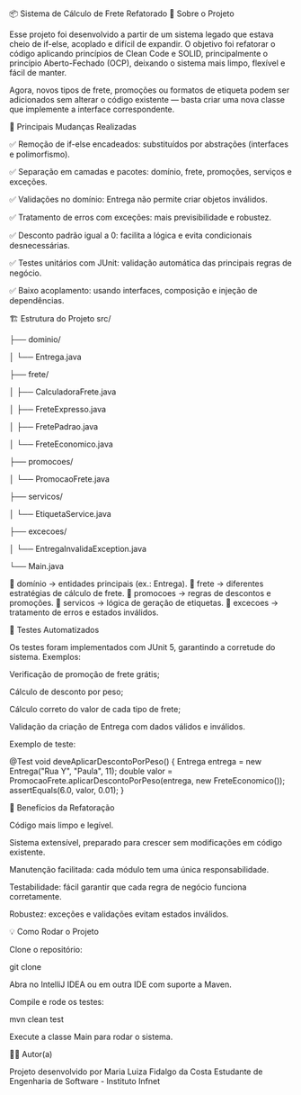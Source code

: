 📦 Sistema de Cálculo de Frete Refatorado
📖 Sobre o Projeto

Esse projeto foi desenvolvido a partir de um sistema legado que estava cheio de if-else, acoplado e difícil de expandir.
O objetivo foi refatorar o código aplicando princípios de Clean Code e SOLID, principalmente o princípio Aberto-Fechado (OCP), deixando o sistema mais limpo, flexível e fácil de manter.

Agora, novos tipos de frete, promoções ou formatos de etiqueta podem ser adicionados sem alterar o código existente — basta criar uma nova classe que implemente a interface correspondente.

🔑 Principais Mudanças Realizadas

✅ Remoção de if-else encadeados: substituídos por abstrações (interfaces e polimorfismo).

✅ Separação em camadas e pacotes: domínio, frete, promoções, serviços e exceções.

✅ Validações no domínio: Entrega não permite criar objetos inválidos.

✅ Tratamento de erros com exceções: mais previsibilidade e robustez.

✅ Desconto padrão igual a 0: facilita a lógica e evita condicionais desnecessárias.

✅ Testes unitários com JUnit: validação automática das principais regras de negócio.

✅ Baixo acoplamento: usando interfaces, composição e injeção de dependências.

🏗️ Estrutura do Projeto
src/

├── dominio/

│   └── Entrega.java

├── frete/

│   ├── CalculadoraFrete.java

│   ├── FreteExpresso.java

│   ├── FretePadrao.java

│   └── FreteEconomico.java

├── promocoes/

│   └── PromocaoFrete.java

├── servicos/

│   └── EtiquetaService.java

├── excecoes/

│   └── EntregaInvalidaException.java

└── Main.java


📂 domínio → entidades principais (ex.: Entrega).
📂 frete → diferentes estratégias de cálculo de frete.
📂 promocoes → regras de descontos e promoções.
📂 servicos → lógica de geração de etiquetas.
📂 excecoes → tratamento de erros e estados inválidos.

🧪 Testes Automatizados

Os testes foram implementados com JUnit 5, garantindo a corretude do sistema. Exemplos:

Verificação de promoção de frete grátis;

Cálculo de desconto por peso;

Cálculo correto do valor de cada tipo de frete;

Validação da criação de Entrega com dados válidos e inválidos.

Exemplo de teste:

@Test
void deveAplicarDescontoPorPeso() {
    Entrega entrega = new Entrega("Rua Y", "Paula", 11);
    double valor = PromocaoFrete.aplicarDescontoPorPeso(entrega, new FreteEconomico());
    assertEquals(6.0, valor, 0.01);
}

🚀 Benefícios da Refatoração

Código mais limpo e legível.

Sistema extensível, preparado para crescer sem modificações em código existente.

Manutenção facilitada: cada módulo tem uma única responsabilidade.

Testabilidade: fácil garantir que cada regra de negócio funciona corretamente.

Robustez: exceções e validações evitam estados inválidos.

💡 Como Rodar o Projeto

Clone o repositório:

git clone <seu-repo>


Abra no IntelliJ IDEA ou em outra IDE com suporte a Maven.

Compile e rode os testes:

mvn clean test


Execute a classe Main para rodar o sistema.

👩‍💻 Autor(a)

Projeto desenvolvido por Maria Luiza Fidalgo da Costa
Estudante de Engenharia de Software - Instituto Infnet
